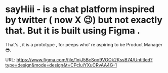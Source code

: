 # sayHiii - is a chat platform inspired by twitter ( now X 😉) but not exactly that. But it is built using Figma .
That's , it is a prototype , for peeps who' re aspiring to be Product Manager😎.

URL: https://www.figma.com/file/1njJ5BcSqo9VOOk2KssB74/Untitled?type=design&mode=design&t=CPcluiYXuCRvAA4G-1
